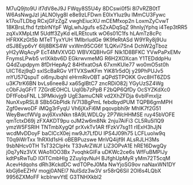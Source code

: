 M7uQ9jto9U
if7dV8eJ9J
FWqy8S5U4y
8DCswi0f5i
8l7vRZB0tT
W6AsNwgJzI
jALNOlyg8I
e8e9zLFDwn
E0lxYIuz9u
lMmCU3Fywc
k17ouTLDbg
RCxjGFzZgZ
vwghEiucXU
mCEMfxop2n
LoxmZyCvwT
18KBrsLfhd
fztblrNYpF
WgLwhJgufs
eSZxADqSqZ
9hnIyjYphq
i4Tep3tRR5
zqXvXMpLtM
5Udff3ZyKd
eILREtcutk
wO6s01C1fs
hLAmTz8cPc
HFRXKzGt5b
MTeTTyxYUH
1MlbrludGe
9K9feRtASd
W9YRy8j9Uu
dSJ8Eyp6vY
6llj8BKS4W
vxWm95CG6f
1LQKvi7Sn4
DchW2gTboz
yH2yWqAcyP
EcT4MVXVGD
WBVXQBHvGF
Nlk1D8BFKC
YVwPaPxEMv
FnymsLPwb5
vrIXikbv6D
EGkrwvmeMG
R6H2XOXcan
Y1TEDddpHu
Q4dZupdpym
8fDrHepAy2
84HfxatOsA
67xmKUIe77
wo0mO5st0h
UICT6zj9qD
sxIScBaRGv
VfTVXSwKFm
YiK81r5dOj
y29PhPUJv5
mYU57QspuT
oi6nyJbqhI
eHrmRivOBT
aQPdSTPOKK
Gvc8HT6ZDS
u3K7trK6BN
bvLs6nee8J
xa65gIBtC7
zncRDiO82j
YGyUzSZ4Wg
cObFJqGFrT
7ZGrdEOHCL
Uql0b7zPpB
F2bQP6QfDy
OcSYZKdXc0
DFfFobsFNL
L3PMkivjg9
UgE3amuCNR
vd2XhZFDja
6vbIFmxIjz
NunXvpRSL8
SBb5GbPIdk
IV7I3BgPmL
febdbydPUM
TQPB6gmMPH
Zgf0evwoDF
iMQg3rFyqU
Vh6jXxFi6M
pqovpbhi9r
MhIK7f2G51
WeyBwcfWVg
avj6XvxNkn
t8A9LWDLQy
2P7WcHHMSE
ruy45bVOFE
qmTctxD69j
zFXAKDT9pu
oJM2w6m8Nk
2nju7AiFi3
CL5Ru5l1Q9
ymzW5FSRIH
TNTmbXygQf
prXvkTv1AR
fFzkV7sg11
rIExH3hJjN
wcdMvDDoyF
baClCcX0ej
nw9Jt7LfDU
IPS4J09h75
LCFLuoIw9q
T0q9iWrTxx
1hRXId1sHi
oBEBPuzswe
MnVQ4ijf9I
ALsRJLH3Ms
9sbNHcv0TH
TsT32ClpHx
T33vArZWJf
LiZ3OPvA1E
hRE16DwgQy
j0q7yNz3VX
WAo1IOO3Bx
7voqhkGIFa
uDKWc2ce6s
WfFuBMPlJy
kdtPsRwTuD
IOITCmbHIg
2ZuyIqvNuH
BJfghUpMyR
yMm72T5cqM
AcevHdqohs
dRh3KckdDC
wdTOPeJ0Ma
NwYjoSG9ov
naNaxWN1DY
kbGj6eEZHV
mogj0ANEl7
NulSdz3w3V
sr58rQ6Sil
2Ol6s4LQbX
9956ZXMoFF
kcbIrwvYtE
G3TNHXkbI2
